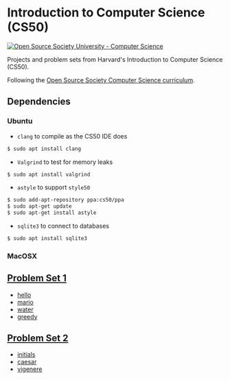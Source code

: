 # Introduction to Computer Science (CS50)

[![Open Source Society University - Computer Science](https://img.shields.io/badge/OSSU-computer--science-blue.svg)](https://github.com/open-source-society/computer-science)

Projects and problem sets from Harvard's Introduction to Computer Science (CS50).

Following the [Open Source Society Computer Science curriculum](https://github.com/open-source-society/computer-science).

## Dependencies
### Ubuntu

* `clang` to compile as the CS50 IDE does
```bash
$ sudo apt install clang
```
* `Valgrind` to test for memory leaks
```bash
$ sudo apt install valgrind
```
* `astyle` to support `style50`
```bash
$ sudo add-apt-repository ppa:cs50/ppa
$ sudo apt-get update
$ sudo apt-get install astyle
```
* `sqlite3` to connect to databases
```bash
$ sudo apt install sqlite3
```

### MacOSX

## [Problem Set 1](https://github.com/walshification/cs50/tree/master/pset1)
* [hello](https://github.com/walshification/cs50/tree/master/pset1/hello.c)
* [mario](https://github.com/walshification/cs50/tree/master/pset1/mario.c)
* [water](https://github.com/walshification/cs50/tree/master/pset1/water.c)
* [greedy](https://github.com/walshification/cs50/tree/master/pset1/greedy.c)

## [Problem Set 2](https://github.com/walshification/cs50/tree/master/pset2)
* [initials](https://github.com/walshification/cs50/tree/master/pset2/initials.c)
* [caesar](https://github.com/walshification/cs50/tree/master/pset2/caesar.c)
* [vigenere](https://github.com/walshification/cs50/tree/master/pset2/vigenere.c)

